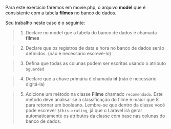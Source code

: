 Para este exercício faremos em movie.php, o arquivo **model** que é consistente com a tabela **filmes** no banco de dados.

Seu trabalho neste caso é o seguinte:

> 1. Declare no model que a tabela do banco de dados é chamada **filmes**

> 2. Declare que os registros de data e hora no banco de dados serão definidos. (não é necessário escrevê-lo)

> 3. Defina que todas as colunas podem ser escritas usando o atributo `$guarded`

> 4. Declare que a chave primária é chamada **id** (não é necessário digitá-la)

> 5. Adicione um método na classe **Filme** chamado `recomendado`. Este método deve analisar se a classificação do filme é maior que 8 para retornar um booleano. Lembre-se que dentro da classe você pode escrever `$this->rating`, já que o Laravel irá gerar automaticamente os atributos da classe com base nas colunas do banco de dados.